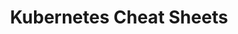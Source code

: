 ---
title: Kubernetes Cheat Sheets
layout: home
nav_order: 2
has_children: true
permalink: docs/cheatsheets
last_modified_date: 2024-01-07
---